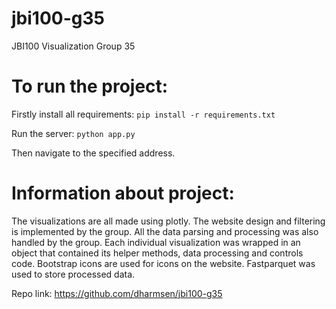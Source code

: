 # jbi100-g35
JBI100 Visualization Group 35

# To run the project:

Firstly install all requirements:
``` pip install -r requirements.txt ```


Run the server:
``` python app.py ```


Then navigate to the specified address.


# Information about project:
The visualizations are all made using plotly. The website design and filtering is implemented by the group. All the data parsing and processing was also handled by the group. Each individual visualization was wrapped in an object that contained its helper methods, data processing and controls code. Bootstrap icons are used for icons on the website. Fastparquet was used to store processed data.


Repo link: https://github.com/dharmsen/jbi100-g35
